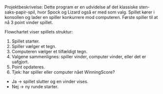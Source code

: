 Projektbeskrivelse:
Dette program er en udvidelse af det klassiske sten-saks-papir-spil, hvor Spock og Lizard også er med som valg. Spillet kører i konsollen og lader en spiller konkurrere mod computeren. Første spiller til at nå 3 point vinder spillet.

Flowchartet viser spillets struktur:

1. Spillet starter.
2. Spiller vælger et tegn.&nbsp;
3. Computeren vælger et tilfældigt tegn.&nbsp;
4. Valgene sammenlignes: spiller vinder, computer vinder, eller det er uafgjort.
5. Point opdateres.
6. Tjek: har spiller eller computer nået WinningScore?
  * Ja → spillet slutter og en vinder vises.
  * Nej → ny runde starter.

